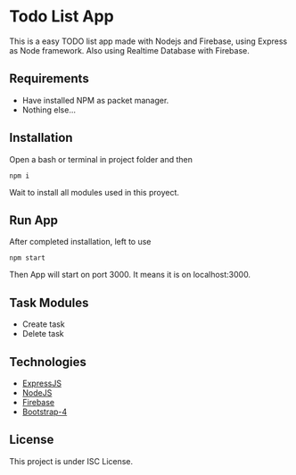 # Todo List App
This is a easy TODO list app made with Nodejs and Firebase, using Express as Node framework. Also using Realtime Database with Firebase.

## Requirements
- Have installed NPM as packet manager.
- Nothing else...

## Installation
Open a bash or terminal in project folder and then
```
npm i
```
Wait to install all modules used in this proyect.

## Run App
After completed installation, left to use 
```
npm start
```
Then App will start on port 3000. It means it is on localhost:3000.

## Task Modules
- Create task
- Delete task

## Technologies
- [ExpressJS](https://expressjs.com/)
- [NodeJS](https://nodejs.org/es/)
- [Firebase](https://firebase.google.com/?hl=es-419&gclid=Cj0KCQjwy8f6BRC7ARIsAPIXOjhlCNsY3Qoh9cgAfiaSBcq3Q-lY52KlsnCxHcsctpOZC-YJca6Lt3gaAvRHEALw_wcB)
- [Bootstrap-4](https://getbootstrap.com/)

## License

This project is under ISC License.
